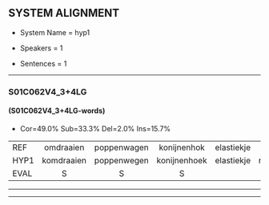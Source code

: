 
## SYSTEM ALIGNMENT

- System Name = hyp1

- Speakers = 1

- Sentences = 1

---

### S01C062V4_3+4LG

#### (S01C062V4_3+4LG-words)

- Cor=49.0%	Sub=33.3%	Del=2.0%	Ins=15.7%

|  |  |  |  |  |  |  |  |  |  |  |  |  |  |  |  |  |  |  |  |  |  |  |  |  |  |  |  |  |  |  |  |  |  |  |  |  |  |  |  |  |  |  |  |  |  |  |  |  |  |  |  |
|:--- |:---:|:---:|:---:|:---:|:---:|:---:|:---:|:---:|:---:|:---:|:---:|:---:|:---:|:---:|:---:|:---:|:---:|:---:|:---:|:---:|:---:|:---:|:---:|:---:|:---:|:---:|:---:|:---:|:---:|:---:|:---:|:---:|:---:|:---:|:---:|:---:|:---:|:---:|:---:|:---:|:---:|:---:|:---:|:---:|:---:|:---:|:---:|:---:|:---:|:---:|:---:|
| REF | omdraaien | poppenwagen | konijnenhok | elastiekje |  | ruziemaken | teddybeer | dierentuin | paddenstoelen | verstoppertje | wasmachine | fototoestel | toiletpapier |  | vrachtwagen | buurmannen | vogelkooi | olifant | * | * | schommelen | iedereen |  | * | schoenenwinkel | knutselen | ophangen | verjaardag | sprookjesboek |  |  | tandenborstel | lucifer | slaapkamer | achterdeur |  | ziekenhuis | nieuwsgierig | afblijven | kabouter | washandje | sneeuwwitje | goeiendag | vakantie | limonade |  |  | autorijden | eindelijk | familie | chocolade |
| HYP1 | komdraaien | poppenwegen | konijnenhoek | elastiekje | ruzie | maken | taddiber | dierentuin | paddenstoelen | verstoppertje | wasmachine | fototoestel | toiletpapier | vrachtweg | en | buurmannen | vogelkooi | olifant | schoen | schhommel | schommelen | iedereen | schoonwina | schoenen | winkel | knutselen | ophangen | verjaardag | sprookjesboek | tan | de | worstel | luxever | slaapkamer | achterdeur | ziek | inhuis | nieuwsgierig | afblijven | kabuiter | washandje | sneeuwitje | goeiendag | vakantie | limonade | uit | te | redden | eindelijk |  | familiechocolade |
| EVAL | S | S | S |  | I | S | S |  |  |  |  |  |  | I | S |  |  |  | S | S |  |  | I | S | S |  |  |  |  | I | I | S | S |  |  | I | S |  |  | S |  | S |  |  |  | I | I | S |  | D | S |
---

---
